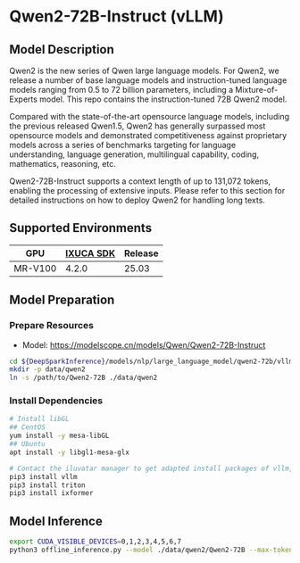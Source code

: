 # Qwen2-72B-Instruct (vLLM)

## Model Description

Qwen2 is the new series of Qwen large language models. For Qwen2, we release a number of base language models and
instruction-tuned language models ranging from 0.5 to 72 billion parameters, including a Mixture-of-Experts model. This
repo contains the instruction-tuned 72B Qwen2 model.

Compared with the state-of-the-art opensource language models, including the previous released Qwen1.5, Qwen2 has
generally surpassed most opensource models and demonstrated competitiveness against proprietary models across a series
of benchmarks targeting for language understanding, language generation, multilingual capability, coding, mathematics,
reasoning, etc.

Qwen2-72B-Instruct supports a context length of up to 131,072 tokens, enabling the processing of extensive inputs.
Please refer to this section for detailed instructions on how to deploy Qwen2 for handling long texts.

## Supported Environments

| GPU    | [IXUCA SDK](https://gitee.com/deep-spark/deepspark#%E5%A4%A9%E6%95%B0%E6%99%BA%E7%AE%97%E8%BD%AF%E4%BB%B6%E6%A0%88-ixuca) | Release |
|--------|-----------|---------|
| MR-V100 | 4.2.0     |  25.03  |

## Model Preparation

### Prepare Resources

- Model: <https://modelscope.cn/models/Qwen/Qwen2-72B-Instruct>

```bash
cd ${DeepSparkInference}/models/nlp/large_language_model/qwen2-72b/vllm
mkdir -p data/qwen2
ln -s /path/to/Qwen2-72B ./data/qwen2
```

### Install Dependencies

```bash
# Install libGL
## CentOS
yum install -y mesa-libGL
## Ubuntu
apt install -y libgl1-mesa-glx

# Contact the iluvatar manager to get adapted install packages of vllm, triton, and ixformer
pip3 install vllm
pip3 install triton
pip3 install ixformer
```

## Model Inference

```bash
export CUDA_VISIBLE_DEVICES=0,1,2,3,4,5,6,7
python3 offline_inference.py --model ./data/qwen2/Qwen2-72B --max-tokens 256 -tp 8 --temperature 0.0 --gpu-memory-utilization 0.98 --max-model-len 32768
```
